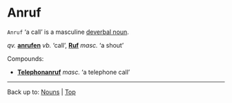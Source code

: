 # Anruf

`Anruf` ‘a call’ is a masculine [deverbal noun](../../deverbalNouns.md).

*qv.* **[anrufen](../../../verbs/a/an/anrufen.md)** *vb.* ‘call’, **[Ruf](../../r/ru/Ruf.md)** *masc.* ‘a shout’

Compounds:
- **[Telephonanruf](../../t/te/Telephonanruf.md)** *masc.* ‘a telephone call’

----

Back up to: [Nouns](../../index.md) | [Top](../../../index.md)
